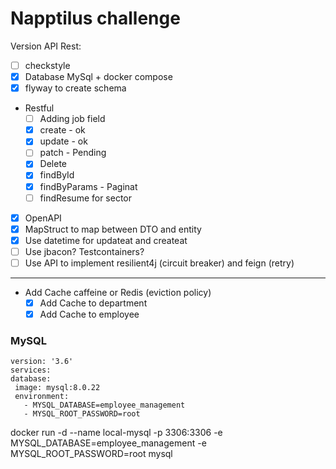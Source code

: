 # Napptilus challenge

Version API Rest:
- [ ] checkstyle
- [X] Database MySql + docker compose
- [X] flyway to create schema
- Restful
  - [ ] Adding job field
  - [X] create - ok
  - [X] update - ok
  - [ ] patch  - Pending
  - [X] Delete
  - [X] findById
  - [X] findByParams - Paginat
  - [ ] findResume for sector
- [X] OpenAPI
- [X] MapStruct to map between DTO and entity
- [X] Use datetime for updateat and createat  
- [ ] Use jbacon? Testcontainers?
- [ ] Use API to implement resilient4j (circuit breaker) and feign (retry)
---
- Add Cache caffeine or Redis (eviction policy)
  - [X] Add Cache to department
  - [X] Add Cache to employee
 
### MySQL
```
version: '3.6'
services:
database:
 image: mysql:8.0.22
 environment:
   - MYSQL_DATABASE=employee_management
   - MYSQL_ROOT_PASSWORD=root
```   
 docker run -d --name local-mysql -p 3306:3306 -e MYSQL_DATABASE=employee_management -e MYSQL_ROOT_PASSWORD=root mysql